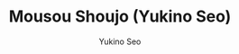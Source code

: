 --- 
slug: "mousou-shoujo-yukino-seo"
title: "Mousou Shoujo (Yukino Seo)"
publishdate: "2018-12-27"
src: "https://365manga.net/manga/mousou-shoujo-yukino-seo"
author: "Yukino Seo"
image: "https://data.365manga.net/images/thumbnails/32647-mousou-shoujo-yukino-seo.jpg"
tags: ["Adult","Comedy","Ecchi","Josei","Romance","Smut"]
chapters: ["Vol.1 Chapter 2: Story 02 ","Chapter 1: Story 01"]
chapterlinks: ["https://365manga.net/mousou-shoujo-yukino-seo/chapter-2.html","https://365manga.net/mousou-shoujo-yukino-seo/chapter-1.html"]
description: "At first sight Jun seems like a hot vamp, however her sexy look is a complete lie.
In reality she is a very shy wallflower. But what's even worse: She is still a virgin! In desperation, she seeks refuge in her erotic daydreams which always turn into some odd situations.
And if that wasn't enough, she also finds out that the man of her dreams lives nearby.
An oblique erotic comedy about the burden of lust!"
---